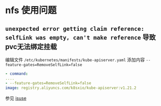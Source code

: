 # nfs 使用问题

## `unexpected error getting claim reference: selfLink was empty, can't make reference` 导致pvc无法绑定挂载

编辑文件 `/etc/kubernetes/manifests/kube-apiserver.yaml` 添加内容 `--feature-gates=RemoveSelfLink=false`

```yaml
- command:
....
- --feature-gates=RemoveSelfLink=false
image: registry.aliyuncs.com/k8sxio/kube-apiserver:v1.21.2
```

参见 [isuse](https://github.com/kubernetes-sigs/nfs-subdir-external-provisioner/issues/25)


